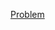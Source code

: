 [Problem](https://practice.geeksforgeeks.org/problems/reach-a-given-score-1587115621/1/?category[]=Dynamic%20Programming&category[]=Dynamic%20Programming&page=1&query=category[]Dynamic%20Programmingpage1category[]Dynamic%20Programming)
